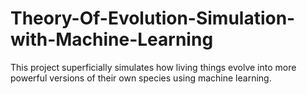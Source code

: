 # Theory-Of-Evolution-Simulation-with-Machine-Learning
This project superficially simulates how living things evolve into more powerful versions of their own species using machine learning.

